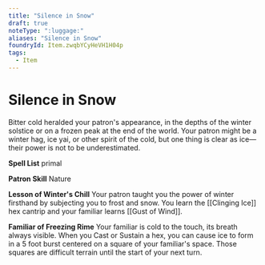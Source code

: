 ```yaml
---
title: "Silence in Snow"
draft: true
noteType: ":luggage:"
aliases: "Silence in Snow"
foundryId: Item.zwqbYCyHeVH1H04p
tags:
  - Item
---
```


# Silence in Snow

Bitter cold heralded your patron's appearance, in the depths of the winter solstice or on a frozen peak at the end of the world. Your patron might be a winter hag, ice yai, or other spirit of the cold, but one thing is clear as ice—their power is not to be underestimated.

**Spell List** primal

**Patron Skill** Nature

**Lesson of Winter's Chill** Your patron taught you the power of winter firsthand by subjecting you to frost and snow. You learn the [[Clinging Ice]] hex cantrip and your familiar learns [[Gust of Wind]].

**Familiar of Freezing Rime** Your familiar is cold to the touch, its breath always visible. When you Cast or Sustain a hex, you can cause ice to form in a 5 foot burst centered on a square of your familiar's space. Those squares are difficult terrain until the start of your next turn.
